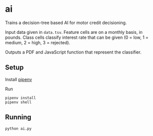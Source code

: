 # ai

Trains a decision-tree based AI for motor credit decisioning.

Input data given in `data.tsv`. Feature cells are on a monthly basis, in pounds. Class cells classify interest rate that can be given (0 = low, 1 = medium, 2 = high, 3 = rejected).

Outputs a PDF and JavaScript function that represent the classifier.

## Setup

Install [pipenv](https://pypi.org/project/pipenv/)

Run

```
pipenv install
pipenv shell
```

## Running

```
python ai.py
```
